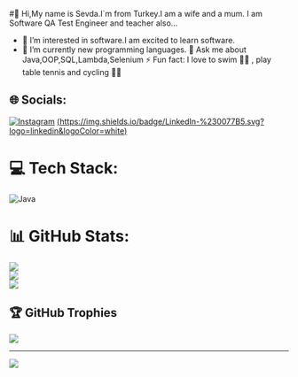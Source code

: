 

 #👋 Hi,My name is Sevda.I`m from Turkey.I am  a wife and a mum. I am Software QA Test Engineer and teacher also... 
- 👀 I’m interested in software.I am excited to learn software.
- 🌱 I’m currently  new programming languages.
💬 Ask me about Java,OOP,SQL,Lambda,Selenium
⚡ Fun fact: I love to swim 🏊‍♀ , play table tennis and cycling 🚴‍♀️
   


## 🌐 Socials:
[![Instagram](https://img.shields.io/badge/Instagram-%23E4405F.svg?logo=Instagram&logoColor=white)](https://instagram.com/ismetsevdaaa) [(https://img.shields.io/badge/LinkedIn-%230077B5.svg?logo=linkedin&logoColor=white)](https://linkedin.com/in/https://www.linkedin.com/in/sevda-i%C5%9Fik-785290251?lipi=urn%3Ali%3Apage%3Ad_flagship3_profile_view_base_contact_details%3BgC3SPb96QXKDPJ%2BTXdFovQ%3D%3D) 

# 💻 Tech Stack:
![Java](https://img.shields.io/badge/java-%23ED8B00.svg?style=for-the-badge&logo=java&logoColor=white)
# 📊 GitHub Stats:
![](https://github-readme-stats.vercel.app/api?username=SI3864&theme=dark&hide_border=false&include_all_commits=false&count_private=false)<br/>
![](https://github-readme-streak-stats.herokuapp.com/?user=SI3864&theme=dark&hide_border=false)<br/>
![](https://github-readme-stats.vercel.app/api/top-langs/?username=SI3864&theme=dark&hide_border=false&include_all_commits=false&count_private=false&layout=compact)

## 🏆 GitHub Trophies
![](https://github-profile-trophy.vercel.app/?username=SI3864&theme=radical&no-frame=false&no-bg=true&margin-w=4)

---
[![](https://visitcount.itsvg.in/api?id=SI3864&icon=0&color=0)](https://visitcount.itsvg.in)

<!-- Proudly created with GPRM ( https://gprm.itsvg.in ) -->



 


